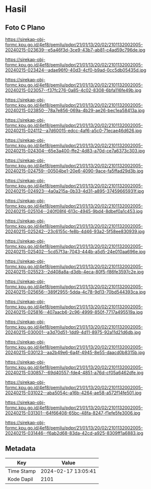 # Hasil

## Foto C Plano

https://sirekap-obj-formc.kpu.go.id/4ef8/pemilu/pdpr/21/01/13/20/02/2101132002005-20240215-023639--e5a46f3d-3ce9-43b7-ab81-c4ad59c796de.jpg

https://sirekap-obj-formc.kpu.go.id/4ef8/pemilu/pdpr/21/01/13/20/02/2101132002005-20240215-023424--adae96f0-40d3-4cf0-b9ad-0cc5db05435d.jpg

https://sirekap-obj-formc.kpu.go.id/4ef8/pemilu/pdpr/21/01/13/20/02/2101132002005-20240215-023057--f37fc276-0a85-4c02-8308-6bfa116fe49b.jpg

https://sirekap-obj-formc.kpu.go.id/4ef8/pemilu/pdpr/21/01/13/20/02/2101132002005-20240215-023850--78a7e856-069a-4b29-ae26-bec1ea58413a.jpg

https://sirekap-obj-formc.kpu.go.id/4ef8/pemilu/pdpr/21/01/13/20/02/2101132002005-20240215-024112--a7d60015-edcc-4af6-a5c0-71ecae46d626.jpg

https://sirekap-obj-formc.kpu.go.id/4ef8/pemilu/pdpr/21/01/13/20/02/2101132002005-20240215-024304--65e3a400-ffe2-4d83-a70d-ce7a6373c303.jpg

https://sirekap-obj-formc.kpu.go.id/4ef8/pemilu/pdpr/21/01/13/20/02/2101132002005-20240215-024759--00504be1-20e6-4090-9ace-fa5ffad29d3b.jpg

https://sirekap-obj-formc.kpu.go.id/4ef8/pemilu/pdpr/21/01/13/20/02/2101132002005-20240215-024923--4a0a215a-0b33-4d31-a895-37459665931f.jpg

https://sirekap-obj-formc.kpu.go.id/4ef8/pemilu/pdpr/21/01/13/20/02/2101132002005-20240215-025104--240f08f4-613c-4945-9bd4-8dbef0a1c453.jpg

https://sirekap-obj-formc.kpu.go.id/4ef8/pemilu/pdpr/21/01/13/20/02/2101132002005-20240215-025242--23c6155c-fe8b-4d46-93a2-5f58ee830939.jpg

https://sirekap-obj-formc.kpu.go.id/4ef8/pemilu/pdpr/21/01/13/20/02/2101132002005-20240215-025402--5cd57f3a-7043-444b-a5d5-24e010aa696e.jpg

https://sirekap-obj-formc.kpu.go.id/4ef8/pemilu/pdpr/21/01/13/20/02/2101132002005-20240215-025523--2d408a8a-d3db-4eca-80f5-f86fe3597c2e.jpg

https://sirekap-obj-formc.kpu.go.id/4ef8/pemilu/pdpr/21/01/13/20/02/2101132002005-20240215-025656--389f2955-5dda-4c78-9d13-70bd544393ca.jpg

https://sirekap-obj-formc.kpu.go.id/4ef8/pemilu/pdpr/21/01/13/20/02/2101132002005-20240215-025816--407aacb6-2c96-4999-850f-7717a495519a.jpg

https://sirekap-obj-formc.kpu.go.id/4ef8/pemilu/pdpr/21/01/13/20/02/2101132002005-20240215-030001--a3d70d51-1dd9-4d11-8975-92a11d21d6db.jpg

https://sirekap-obj-formc.kpu.go.id/4ef8/pemilu/pdpr/21/01/13/20/02/2101132002005-20240215-030123--aa2b49e6-6a4f-4945-8e55-daacd0b8315b.jpg

https://sirekap-obj-formc.kpu.go.id/4ef8/pemilu/pdpr/21/01/13/20/02/2101132002005-20240215-030857--69d40557-fde4-4851-a76d-cf05a6462dfe.jpg

https://sirekap-obj-formc.kpu.go.id/4ef8/pemilu/pdpr/21/01/13/20/02/2101132002005-20240215-031022--aba5054c-a16b-4264-ae58-a572f14fe501.jpg

https://sirekap-obj-formc.kpu.go.id/4ef8/pemilu/pdpr/21/01/13/20/02/2101132002005-20240215-031301--64f66408-65bc-48fa-8247-f1efe5fe3006.jpg

https://sirekap-obj-formc.kpu.go.id/4ef8/pemilu/pdpr/21/01/13/20/02/2101132002005-20240215-031446--f6ab2d68-83da-42cd-a925-8309ff1a6883.jpg


## Metadata

| Key        | Value               |
| ---------- | ------------------- |
| Time Stamp | 2024-02-17 13:05:41 |
| Kode Dapil | 2101                |



